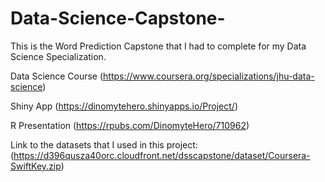 # Data-Science-Capstone-

This is the Word Prediction Capstone that I had to complete for my Data Science Specialization.

Data Science Course (https://www.coursera.org/specializations/jhu-data-science)

Shiny App (https://dinomytehero.shinyapps.io/Project/)

R Presentation (https://rpubs.com/DinomyteHero/710962)

Link to the datasets that I used in this project:
(https://d396qusza40orc.cloudfront.net/dsscapstone/dataset/Coursera-SwiftKey.zip)
